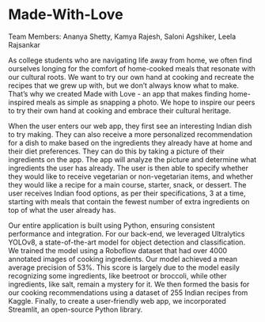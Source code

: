 # Made-With-Love
Team Members: Ananya Shetty, Kamya Rajesh, Saloni Agshiker, Leela Rajsankar

As college students who are navigating life away from home, we often find ourselves longing for the comfort of home-cooked meals that resonate with our cultural roots. We want to try our own hand at cooking and recreate the recipes that we grew up with, but we don’t always know what to make. That’s why we created Made with Love - an app that makes finding home-inspired meals as simple as snapping a photo. We hope to inspire our peers to try their own hand at cooking and embrace their cultural heritage. 

When the user enters our web app, they first see an interesting Indian dish to try making. They can also receive a more personalized recommendation for a dish to make based on the ingredients they already have at home and their diet preferences. They can do this by taking a picture of their ingredients on the app. The app will analyze the picture and determine what ingredients the user has already. The user is then able to specify whether they would like to receive vegetarian or non-vegetarian items, and whether they would like a recipe for a main course, starter, snack, or dessert. The user receives Indian food options, as per their specifications, 3 at a time, starting with meals that contain the fewest number of extra ingredients on top of what the user already has. 

Our entire application is built using Python, ensuring consistent performance and integration. For our back-end, we leveraged Ultralytics YOLOv8, a state-of-the-art model for object detection and classification. We trained the model using a Roboflow dataset that had over 4000 annotated images of cooking ingredients. Our model achieved a mean average precision of 53%. This score is largely due to the model easily recognizing some ingredients, like beetroot or broccoli, while other ingredients, like salt, remain a mystery for it. We then formed the basis for our cooking recommendations using a dataset of 255 Indian recipes from Kaggle. Finally, to create a user-friendly web app, we incorporated Streamlit, an open-source Python library.
